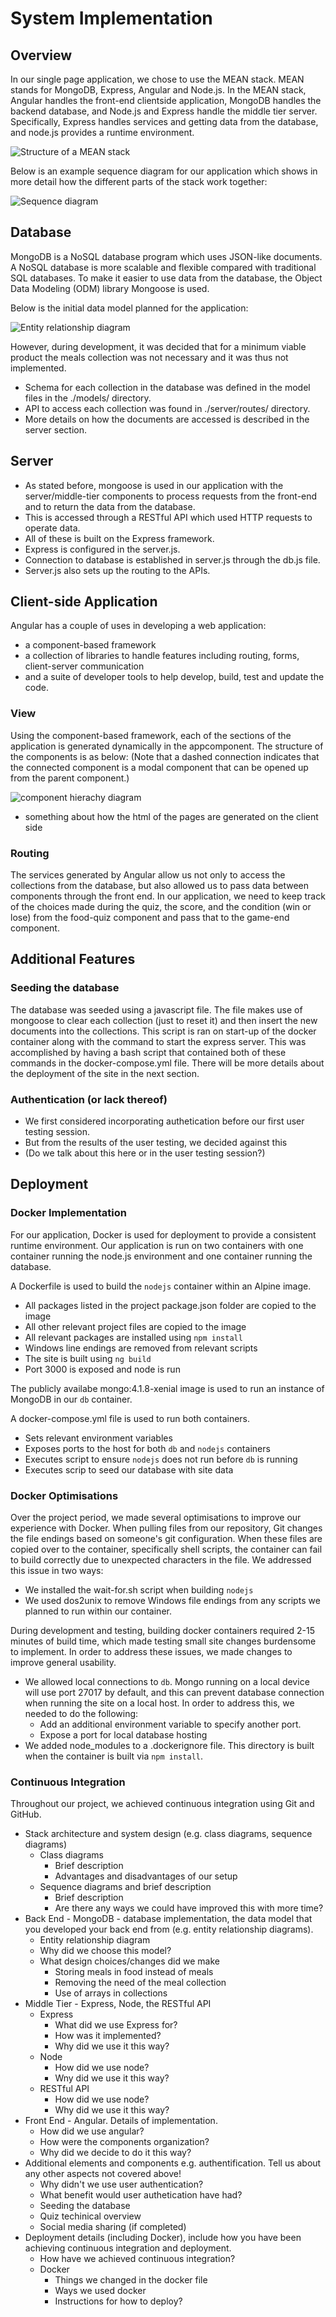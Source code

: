 # System Implementation  

## Overview

In our single page application, we chose to use the MEAN stack. MEAN stands for MongoDB, Express, Angular and Node.js. In the MEAN stack, Angular handles the front-end clientside application, MongoDB handles the backend database, and Node.js and Express handle the middle tier server. Specifically, Express handles services and getting data from the database, and node.js provides a runtime environment. 

![Structure of a MEAN stack](mean-stack.png)

Below is an example sequence diagram for our application which shows in more detail how the different parts of the stack work together:

![Sequence diagram](sequence-diagram.png)

## Database

MongoDB is a NoSQL database program which uses JSON-like documents. A NoSQL database is more scalable and flexible compared with traditional SQL databases. To make it easier to use data from the database, the Object Data Modeling (ODM) library Mongoose is used.

Below is the initial data model planned for the application:

![Entity relationship diagram](er_diagram_sugar_rush_v2.png)

However, during development, it was decided that for a minimum viable product the meals collection was not necessary and it was thus not implemented.

- Schema for each collection in the database was defined in the model files in the ./models/ directory.
- API to access each collection was found in ./server/routes/ directory.
- More details on how the documents are accessed is described in the server section.

## Server

- As stated before, mongoose is used in our application with the server/middle-tier components to process requests from the front-end and to return the data from the database. 
- This is accessed through a RESTful API which used HTTP requests to operate data. 
- All of these is built on the Express framework. 
- Express is configured in the server.js.
- Connection to database is established in server.js through the db.js file.
- Server.js also sets up the routing to the APIs.

## Client-side Application

Angular has a couple of uses in developing a web application:
- a component-based framework
- a collection of libraries to handle features including routing, forms, client-server communication
- and a suite of developer tools to help develop, build, test and update the code.

### View
Using the component-based framework, each of the sections of the application is generated dynamically in the appcomponent. The structure of the components is as below: 
(Note that a dashed connection indicates that the connected component is a modal component that can be opened up from the parent component.)

![component hierachy diagram](Component_diagram.png)
- something about how the html of the pages are generated on the client side

### Routing
The services generated by Angular allow us not only to access the collections from the database, but also allowed us to pass data between components through the front end. In our application, we need to keep track of the choices made during the quiz, the score, and the condition (win or lose) from the food-quiz component and pass that to the game-end component. 

## Additional Features
### Seeding the database
The database was seeded using a javascript file. The file makes use of mongoose to clear each collection (just to reset it) and then insert the new documents into the collections. This script is ran on start-up of the docker container along with the command to start the express server. This was accomplished by having a bash script that contained both of these commands in the docker-compose.yml file. There will be more details about the deployment of the site in the next section.

### Authentication (or lack thereof)
- We first considered incorporating authetication before our first user testing session. 
- But from the results of the user testing, we decided against this
- (Do we talk about this here or in the user testing session?)

## Deployment

### Docker Implementation
For our application, Docker is used for deployment to provide a consistent runtime environment. Our application is run on two containers with one container running the node.js environment and one container running the database.

A Dockerfile is used to build the `nodejs` container within an Alpine image.
  - All packages listed in the project package.json folder are copied to the image
  - All other relevant project files are copied to the image
  - All relevant packages are installed using `npm install`
  - Windows line endings are removed from relevant scripts
  - The site is built using `ng build`
  - Port 3000 is exposed and node is run

The publicly availabe mongo:4.1.8-xenial image is used to run an instance of MongoDB in our `db` container.

A docker-compose.yml file is used to run both containers.
  - Sets relevant environment variables
  - Exposes ports to the host for both `db` and `nodejs` containers
  - Executes script to ensure `nodejs` does not run before `db` is running
  - Executes scrip to seed our database with site data 

### Docker Optimisations

Over the project period, we made several optimisations to improve our experience with Docker. When pulling files from our repository, Git changes the file endings based on someone's git configuration. When these files are copied over to the container, specifically shell scripts, the container can fail to build correctly due to unexpected characters in the file. We addressed this issue in two ways:
  - We installed the wait-for.sh script when building `nodejs`
  - We used dos2unix to remove Windows file endings from any scripts we planned to run within our container.

During development and testing, building docker containers required 2-15 minutes of build time, which made testing small site changes burdensome to implement. In order to address these issues, we made changes to improve general usability.
  - We allowed local connections to `db`. Mongo running on a local device will use port 27017 by default, and this can prevent database connection when running the site on a local host. In order to address this, we needed to do the following:
      - Add an additional environment variable to specify another port.
      - Expose a port for local database hosting
  - We added node_modules to a .dockerignore file. This directory is built when the container is built via `npm install`.

### Continuous Integration

Throughout our project, we achieved continuous integration using Git and GitHub. 


- Stack architecture and system design (e.g. class diagrams, sequence diagrams)
    - Class diagrams
        - Brief description
        - Advantages and disadvantages of our setup
    - Sequence diagrams and brief description
        - Brief description
        - Are there any ways we could have improved this with more time?
- Back End - MongoDB - database implementation, the data model that you developed your back end from (e.g. entity relationship diagrams).
    - Entity relationship diagram
    - Why did we choose this model?
    - What design choices/changes did we make
        - Storing meals in food instead of meals
        - Removing the need of the meal collection
        - Use of arrays in collections  
- Middle Tier - Express, Node, the RESTful API
    - Express
        - What did we use Express for?
        - How was it implemented?
        - Why did we use it this way?
    - Node
        - How did we use node?
        - Wny did we use it this way?
    - RESTful API
        - How did we use node?
        - Why did we use it this way?
- Front End - Angular. Details of implementation.
    - How did we use angular?
    - How were the components organization?
    - Why did we decide to do it this way?
- Additional elements and components e.g. authentification. Tell us about any other aspects not covered above!
    - Why didn't we use user authentication?
    - What benefit would user authetication have had?
    - Seeding the database
    - Quiz techinical overview
    - Social media sharing (if completed)
- Deployment details (including Docker), include how you have been achieving continuous integration and deployment.
    - How have we achieved continuous integration?
    - Docker
        - Things we changed in the docker file
        - Ways we used docker
        - Instructions for how to deploy?
